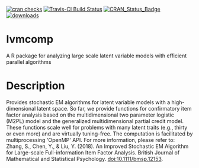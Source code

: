 [![cran checks](https://cranchecks.info/badges/summary/lvmcomp)](https://cran.r-project.org/web/checks/check_results_lvmcomp.html)
[![Travis-CI Build Status](https://travis-ci.com/slzhang-fd/lvmcomp.svg?branch=master)](https://travis-ci.com/slzhang-fd/lvmcomp)
[![CRAN\_Status\_Badge](http://www.r-pkg.org/badges/version/lvmcomp)](https://cran.r-project.org/package=lvmcomp)
[![downloads](http://cranlogs.r-pkg.org/badges/lvmcomp)](https://www.rdocumentation.org/trends)

# lvmcomp
A R package for analyzing large scale latent variable models with efficient parallel algorithms

# Description
Provides stochastic EM algorithms for latent variable models
with a high-dimensional latent space. So far, we provide functions for confirmatory item
factor analysis based on the multidimensional two parameter logistic (M2PL) model and the 
generalized multidimensional partial credit model. These functions scale well for problems
with many latent traits (e.g., thirty or even more) and are virtually tuning-free.
The computation is facilitated by multiprocessing 'OpenMP' API.
For more information, please refer to:
Zhang, S., Chen, Y., & Liu, Y. (2018). An Improved Stochastic EM Algorithm for Large-scale
Full-information Item Factor Analysis. British Journal of Mathematical and Statistical
Psychology. <doi:10.1111/bmsp.12153>.
